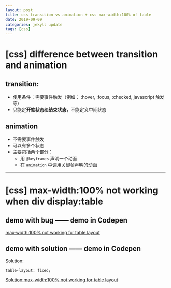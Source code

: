 ```yaml
---
layout: post
title: css transition vs animation + css max-width:100% of table
date: 2019-09-09
categories: jekyll update
tags: [css]
---
```


# [css] difference between transition and animation

## transition:

- 使用条件：需要事件触发（例如： :hover, :focus, :checked, javascript 触发 等）
- 只能定**开始状态**和**结束状态**，不能定义中间状态

## animation

- 不需要事件触发
- 可以有多个状态
- 主要包括两个部分：
  - 用 `@keyframes` 声明一个动画
  - 在 `animation` 中调用关键帧声明的动画

---

# [css] max-width:100% not working when div display:table

## demo with bug —— demo in Codepen

[max-width:100% not working for table layout](https://codepen.io/ZhangKaitlyn/pen/RwbQvjv)

## demo with solution —— demo in Codepen

Solution:

```
table-layout: fixed;
```

[Solution:max-width:100% not working for table layout](https://codepen.io/ZhangKaitlyn/pen/PoYQVQr)
